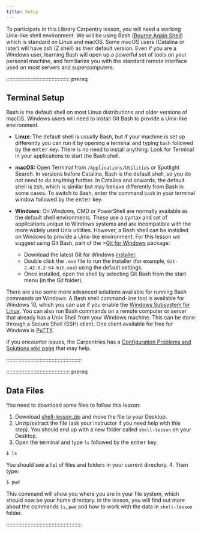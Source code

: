 ```yaml
---
title: Setup
---
```


To participate in this Library Carpentry lesson, you will need a working Unix-like shell environment.
We will be using Bash ([Bourne Again Shell](https://en.wikipedia.org/wiki/Bash_\(Unix_shell\))) which is standard on Linux and macOS. Some macOS users (Catalina or later) will have zsh (Z shell) as their default version.
Even if you are a Windows user, learning Bash will open up a powerful set of tools on your personal machine, and familiarize you with the standard remote interface used on most servers and supercomputers.

::::::::::::::::::::::::::::::::::::::::::  prereq

## Terminal Setup

Bash is the default shell on most Linux distributions and older versions of macOS.
Windows users will need to install Git Bash to provide a Unix-like environment.

- **Linux:** The default shell is usually Bash, but if your machine is set up differently you can run it by opening a terminal and typing `bash` followed by the <kbd>enter</kbd> key. There is no need to install anything. Look for Terminal in your applications to start the Bash shell.

- **macOS:** Open Terminal from `/Applications/Utilities` or Spotlight Search. In versions before Catalina, Bash is the default shell, so you do not need to do anything further. In Catalina and onwards, the default shell is zsh, which is similar but may behave differently from Bash in some cases. To switch to Bash, enter the command `bash` in your terminal window followed by the <kbd>enter</kbd> key.

- **Windows:** On Windows, CMD or PowerShell are normally available as the default shell environments. These use a syntax and set of applications unique to Windows systems and are incompatible with the more widely used Unix utilities. However, a Bash shell can be installed on Windows to provide a Unix-like environment. For this lesson we suggest using Git Bash, part of the >[Git for Windows](https://gitforwindows.org/) package:
  
  - Download the latest Git for Windows [installer](https://gitforwindows.org/).
  - Double click the `.exe` file to run the installer (for example, `Git-2.42.0.2-64-bit.exe`) using the default settings.
  - Once installed, open the shell by selecting Git Bash from the start menu (in the Git folder).

There are also some more advanced solutions available for running Bash commands on Windows. A Bash shell command-line tool is available for Windows 10, which you can use if you enable the [Windows Subsystem for Linux](https://docs.microsoft.com/en-us/windows/wsl/install-win10). You can also run Bash commands on a remote computer or server that already has a Unix Shell from your Windows machine. This can be done through a Secure Shell (SSH) client. One client available for free for Windows is [PuTTY](https://www.putty.org/).

If you encounter issues, the Carpentries has a [Configuration Problems and Solutions wiki page](https://github.com/carpentries/workshop-template/wiki/Configuration-Problems-and-Solutions) that may help.

::::::::::::::::::::::::::::::::::::::::::::::::::

::::::::::::::::::::::::::::::::::::::::::  prereq

## Data Files

You need to download some files to follow this lesson:

1. Download [shell-lesson.zip](data/shell-lesson.zip) and move the file to your Desktop.
2. Unzip/extract the file (ask your instructor if you need help with this step). You should end up with a new folder called `shell-lesson` on your Desktop.
3. Open the terminal and type `ls` followed by the <kbd>enter</kbd> key.

```bash
$ ls
```

You should see a list of files and folders in your current directory.
4\. Then type:

```bash
$ pwd
```

This command will show you where you are in your file system, which should now be your home directory. In the lesson, you will find out more about the commands `ls`, `pwd` and how to work with the data in `shell-lesson` folder.

::::::::::::::::::::::::::::::::::::::::::::::::::
